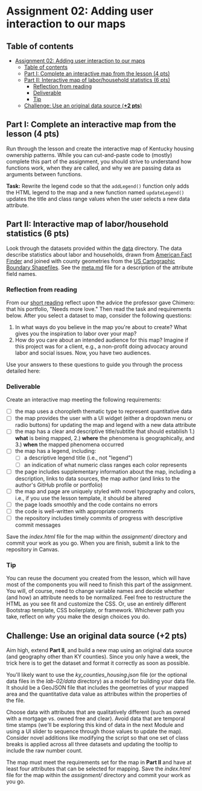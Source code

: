 # Assignment 02: Adding user interaction to our maps

## Table of contents

<!-- TOC -->

- [Assignment 02: Adding user interaction to our maps](#assignment-02-adding-user-interaction-to-our-maps)
    - [Table of contents](#table-of-contents)
    - [Part I: Complete an interactive map from the lesson (4 pts)](#part-i-complete-an-interactive-map-from-the-lesson-4-pts)
    - [Part II: Interactive map of labor/household statistics (6 pts)](#part-ii-interactive-map-of-laborhousehold-statistics-6-pts)
        - [Reflection from reading](#reflection-from-reading)
        - [Deliverable](#deliverable)
        - [Tip](#tip)
    - [Challenge: Use an original data source (**+2 pts**)](#challenge-use-an-original-data-source-2-pts)

<!-- /TOC -->

## Part I: Complete an interactive map from the lesson (4 pts)

Run through the lesson and create the interactive map of Kentucky housing ownership patterns. While you can cut-and-paste code to (mostly) complete this part of the assignment, you should strive to understand how functions work, when they are called, and why we are passing data as arguments between functions.

**Task:** Rewrite the legend code so that the `addLegend()` function only adds the HTML legend to the map and a new function named `updateLegend()` updates the title and class range values when the user selects a new data attribute. 


## Part II: Interactive map of labor/household statistics (6 pts)

Look through the datasets provided within the [data](data/) directory. The data describe statistics about labor and households, drawn from [American Fact Finder](https://factfinder.census.gov) and joined with county geometries from the [US Cartographic Boundary Shapefiles](https://www.census.gov/geo/maps-data/data/cbf/cbf_counties.html). See the [meta.md](data/meta.md) file for a description of the attribute field names.


### Reflection from reading

From our [short reading](https://shapeofdesignbook.com/chapters/02-craft-and-beauty/) reflect upon the advice the professor gave Chimero: that his portfolio, "Needs more love." Then read the task and requirements below. After you select a dataset to map, consider the following questions:

1. In what ways do you believe in the map you're about to create? What gives you the inspiration to labor over your map?
2. How do you care about an intended audience for this map? Imagine if this project was for a client, e.g., a non-profit doing advocacy around labor and social issues. Now, you have two audiences.

Use your answers to these questions to guide you through the process detailed here:

### Deliverable

Create an interactive map meeting the following requirements:

- [ ] the map uses a choropleth thematic type to represent quantitative data
- [ ] the map provides the user with a UI widget (either a dropdown menu or radio buttons) for updating the map and legend with a new data attribute
- [ ] the map has a clear and descriptive title/subtitle that should establish 1.) **what** is being mapped, 2.) **where** the phenomena is geographically, and 3.) **when** the mapped phenomena occurred
- [ ] the map has a legend, including:
    - [ ] a descriptive legend title (i.e., not "legend")
    - [ ] an indication of what numeric class ranges each color represents
- [ ] the page includes supplementary information about the map, including a description, links to data sources, the map author (and links to the author's GitHub profile or portfolio)
- [ ] the map and page are uniquely styled with novel typography and colors, i.e., if you use the lesson template, it should be altered
- [ ] the page loads smoothly and the code contains no errors
- [ ] the code is well-written with appropriate comments
- [ ] the repository includes timely commits of progress with descriptive commit messages

Save the _index.html_ file for the map within the _assignment/_ directory and commit your work as you go. When you are finish, submit a link to the repository in Canvas.

### Tip

You can reuse the document you created from the lesson, which will have most of the components you will need to finish this part of the assignment. You will, of course, need to change variable names and decide whether (and how) an attribute needs to be normalized. Feel free to restructure the HTML as you see fit and customize the CSS. Or, use an entirely different Bootstrap template, CSS boilerplate, or framework. Whichever path you take, reflect on *why* you make the design choices you do.

## Challenge: Use an original data source (**+2 pts**)

Aim high, extend **Part II**, and build a new map using an original data source (and geography other than KY counties). Since you only have a week, the trick here is to get the dataset and format it correctly as soon as possible.

You'll likely want to use the _ky_counties_housing.json_ file (or the optional data files in the _lab-02/data_ directory) as a model for building your data file. It should be a GeoJSON file that includes the geometries of your mapped area and the quantitative data value as attributes within the properties of the file.

Choose data with attributes that are qualitatively different (such as owned with a mortgage vs. owned free and clear). Avoid data that are temporal time stamps (we'll be exploring this kind of data in the next Module and using a UI slider to sequence through those values to update the map). Consider novel additions like modifying the script so that one set of class breaks is applied across all three datasets and updating the tooltip to include the raw number count.

The map must meet the requirements set for the map in **Part II** and have at least four attributes that can be selected for mapping. Save the _index.html_ file for the map within the _assignment/_ directory and commit your work as you go. 